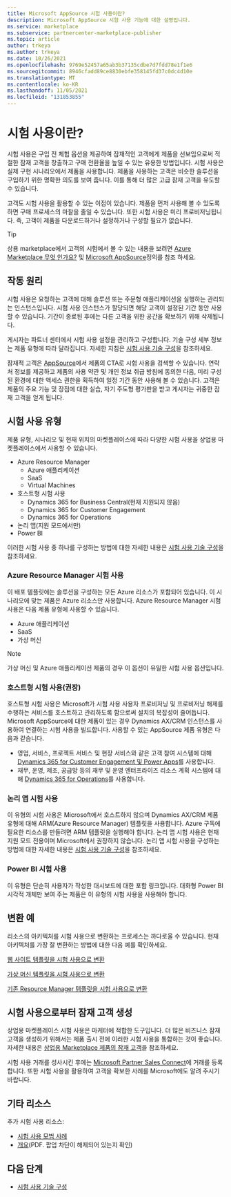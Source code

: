 ```yaml
---
title: Microsoft AppSource 시험 사용이란?
description: Microsoft AppSource 시험 사용 기능에 대한 설명입니다.
ms.service: marketplace
ms.subservice: partnercenter-marketplace-publisher
ms.topic: article
author: trkeya
ms.author: trkeya
ms.date: 10/26/2021
ms.openlocfilehash: 9769e52457a65ab3b37135cdbe7d7fdd78e1f1e6
ms.sourcegitcommit: 8946cfadd89ce8830ebfe358145fd37c0dc4d10e
ms.translationtype: MT
ms.contentlocale: ko-KR
ms.lasthandoff: 11/05/2021
ms.locfileid: "131853855"
---
```

# <a name="what-is-a-test-drive"></a>시험 사용이란?

시험 사용은 구입 전 체험 옵션을 제공하여 잠재적인 고객에게 제품을 선보임으로써 적절한 잠재 고객을 창출하고 구매 전환율을 높일 수 있는 유용한 방법입니다. 시험 사용은 실제 구현 시나리오에서 제품을 사용합니다. 제품을 사용하는 고객은 비슷한 솔루션을 구입하기 위한 명확한 의도를 보여 줍니다. 이를 통해 더 많은 고급 잠재 고객을 유도할 수 있습니다.

고객도 시험 사용을 활용할 수 있는 이점이 있습니다. 제품을 먼저 사용해 볼 수 있도록 하면 구매 프로세스의 마찰을 줄일 수 있습니다. 또한 시험 사용은 미리 프로비저닝됩니다. 즉, 고객이 제품을 다운로드하거나 설정하거나 구성할 필요가 없습니다.

> [!TIP]
> 상용 marketplace에서 고객의 시험에서 볼 수 있는 내용을 보려면 [Azure Marketplace 무엇 인가요?](/marketplace/azure-marketplace-overview#take-action-on-a-listing) 및 [Microsoft AppSource](/marketplace/appsource-overview)정의를 참조 하세요.

## <a name="how-does-it-work"></a>작동 원리

시험 사용은 요청하는 고객에 대해 솔루션 또는 주문형 애플리케이션을 실행하는 관리되는 인스턴스입니다. 시험 사용 인스턴스가 할당되면 해당 고객이 설정된 기간 동안 사용할 수 있습니다. 기간이 종료된 후에는 다른 고객을 위한 공간을 확보하기 위해 삭제됩니다.

게시자는 파트너 센터에서 시험 사용 설정을 관리하고 구성합니다. 기술 구성 세부 정보는 제품 유형에 따라 달라집니다. 자세한 지침은 [시험 사용 기술 구성](./test-drive-technical-configuration.md)을 참조하세요.

잠재적 고객은 [AppSource](https://appsource.microsoft.com/en-US/)에서 제품의 CTA로 시험 사용을 검색할 수 있습니다. 연락처 정보를 제공하고 제품의 사용 약관 및 개인 정보 취급 방침에 동의한 다음, 미리 구성된 환경에 대한 액세스 권한을 획득하여 일정 기간 동안 사용해 볼 수 있습니다. 고객은 제품의 주요 기능 및 장점에 대한 실습, 자기 주도형 평가판을 받고 게시자는 귀중한 잠재 고객을 얻게 됩니다.

## <a name="types-of-test-drives"></a>시험 사용 유형

제품 유형, 시나리오 및 현재 위치의 마켓플레이스에 따라 다양한 시험 사용을 상업용 마켓플레이스에서 사용할 수 있습니다.

- Azure Resource Manager
    - Azure 애플리케이션
    - SaaS
    - Virtual Machines
- 호스트형 시험 사용
    - Dynamics 365 for Business Central(현재 지원되지 않음)
    - Dynamics 365 for Customer Engagement
    - Dynamics 365 for Operations
- 논리 앱(지원 모드에서만)
- Power BI

이러한 시험 사용 중 하나를 구성하는 방법에 대한 자세한 내용은 [시험 사용 기술 구성](./test-drive-technical-configuration.md)을 참조하세요. 

### <a name="azure-resource-manager-test-drive"></a>Azure Resource Manager 시험 사용

이 배포 템플릿에는 솔루션을 구성하는 모든 Azure 리소스가 포함되어 있습니다. 이 시나리오에 맞는 제품은 Azure 리소스만 사용합니다. Azure Resource Manager 시험 사용은 다음 제품 유형에 사용할 수 있습니다. 

- Azure 애플리케이션
- SaaS
- 가상 머신

>[!NOTE]
>가상 머신 및 Azure 애플리케이션 제품의 경우 이 옵션이 유일한 시험 사용 옵션입니다.

### <a name="hosted-test-drive-recommended"></a>호스트형 시험 사용(권장)

호스트형 시험 사용은 Microsoft가 시험 사용 사용자 프로비저닝 및 프로비저닝 해제를 수행하는 서비스를 호스트하고 관리하도록 함으로써 설치의 복잡성이 줄어듭니다. Microsoft AppSource에 대한 제품이 있는 경우 Dynamics AX/CRM 인스턴스를 사용하여 연결하는 시험 사용을 빌드합니다. 사용할 수 있는 AppSource 제품 유형은 다음과 같습니다.

- 영업, 서비스, 프로젝트 서비스 및 현장 서비스와 같은 고객 참여 시스템에 대해 [Dynamics 365 for Customer Engagement 및 Power Apps](dynamics-365-customer-engage-offer-setup.md)를 사용합니다.
- 재무, 운영, 제조, 공급망 등의 재무 및 운영 엔터프라이즈 리소스 계획 시스템에 대해 [Dynamics 365 for Operations](./dynamics-365-operations-offer-setup.md)를 사용합니다.

### <a name="logic-app-test-drive"></a>논리 앱 시험 사용

이 유형의 시험 사용은 Microsoft에서 호스트하지 않으며 Dynamics AX/CRM 제품 유형에 대해 ARM(Azure Resource Manager) 템플릿을 사용합니다. Azure 구독에 필요한 리소스를 만들려면 ARM 템플릿을 실행해야 합니다. 논리 앱 시험 사용은 현재 지원 모드 전용이며 Microsoft에서 권장하지 않습니다. 논리 앱 시험 사용을 구성하는 방법에 대한 자세한 내용은 [시험 사용 기술 구성](./test-drive-technical-configuration.md)을 참조하세요.

### <a name="power-bi-test-drive"></a>Power BI 시험 사용

이 유형은 단순히 사용자가 작성한 대시보드에 대한 포함 링크입니다. 대화형 Power BI 시각적 개체만 보여 주는 제품은 이 유형의 시험 사용을 사용해야 합니다.

## <a name="transforming-examples"></a>변환 예

리소스의 아키텍처를 시험 사용으로 변환하는 프로세스는 까다로울 수 있습니다. 현재 아키텍처를 가장 잘 변환하는 방법에 대한 다음 예를 확인하세요.

[웹 사이트 템플릿을 시험 사용으로 변환](https://github.com/Azure/AzureTestDrive/wiki/Transforming-Website-Deployment-Template-for-Test-Drive)

[가상 머신 템플릿을 시험 사용으로 변환](https://github.com/Azure/AzureTestDrive/wiki/Transforming-Virtual-Machine-Deployment-Template-for-Test-Drive)

[기존 Resource Manager 템플릿을 시험 사용으로 변환](https://github.com/Azure/AzureTestDrive/wiki/Deploying-Existing-Solutions)

## <a name="generate-leads-from-your-test-drive"></a>시험 사용으로부터 잠재 고객 생성

상업용 마켓플레이스 시험 사용은 마케터에 적합한 도구입니다. 더 많은 비즈니스 잠재 고객을 생성하기 위해서는 제품 출시 전에 이러한 시험 사용을 통합하는 것이 좋습니다. 자세한 내용은 [상업용 Marketplace 제품의 잠재 고객](https://github.com/MicrosoftDocs/azure-docs/blob/master/articles/marketplace/partner-center-portal/commercial-marketplace-get-customer-leads.md)을 참조하세요.

시험 사용 거래를 성사시킨 후에는 [Microsoft Partner Sales Connect](https://support.microsoft.com/help/3155788/getting-started-with-microsoft-partner-sales-connect)에 거래를 등록합니다. 또한 시험 사용을 활용하여 고객을 확보한 사례를 Microsoft에도 알려 주시기 바랍니다.

## <a name="other-resources"></a>기타 리소스

추가 시험 사용 리소스:

- [시험 사용 모범 사례](https://github.com/Azure/AzureTestDrive/wiki/Test-Drive-Best-Practices)
- [개요](https://assetsprod.microsoft.com/mpn/azure-marketplace-appsource-test-drives.pdf)(PDF. 팝업 차단이 해제되어 있는지 확인)

## <a name="next-steps"></a>다음 단계

- [시험 사용 기술 구성](test-drive-technical-configuration.md)